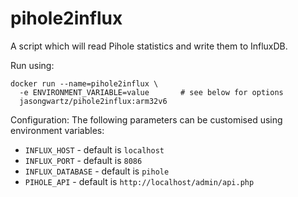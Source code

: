 # pihole2influx
A script which will read Pihole statistics and write them to InfluxDB.

Run using:
```
docker run --name=pihole2influx \
  -e ENVIRONMENT_VARIABLE=value       # see below for options
  jasongwartz/pihole2influx:arm32v6
```

Configuration:
The following parameters can be customised using environment variables:
- `INFLUX_HOST` - default is `localhost`
- `INFLUX_PORT` - default is `8086`
- `INFLUX_DATABASE` - default is `pihole`
- `PIHOLE_API` - default is `http://localhost/admin/api.php`

